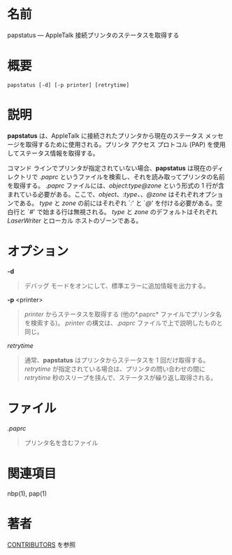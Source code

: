 # 名前

papstatus — AppleTalk 接続プリンタのステータスを取得する

# 概要

`papstatus [-d] [-p printer] [retrytime]`

# 説明

**papstatus** は、AppleTalk に接続されたプリンタから現在のステータス
メッセージを取得するために使用される。プリンタ アクセス プロトコル
(PAP) を使用してステータス情報を取得する。

コマンド ラインでプリンタが指定されていない場合、**papstatus** は現在のディレクトリで *.paprc*
というファイルを検索し、それを読み取ってプリンタの名前を取得する。 *.paprc* ファイルには、*object:type@zone* という形式の
1 行が含まれている必要がある。ここで、*object*、*:type、*、*@zone* はそれぞれオプションである。 *type* と *zone*
の前にはそれぞれ \`*:*' と \`*@*' を付ける必要がある。空白行と \`*\#*' で始まる行は無視される。 *type* と *zone*
のデフォルトはそれぞれ *LaserWriter* とローカル ホストのゾーンである。

# オプション

**-d**

> デバッグ モードをオンにして、標準エラーに追加情報を出力する。

**-p** <printer\>

> *printer* からステータスを取得する (他の*.paprc*
ファイルでプリンタ名を検索する)。 *printer* の構文は、*.paprc*
ファイルで上で説明したものと同じ。

*retrytime*

> 通常、**papstatus** はプリンタからステータスを 1 回だけ取得する。
*retrytime* が指定されている場合は、プリンタの問い合わせの間に
*retrytime* 秒のスリープを挟んで、ステータスが繰り返し取得される。

# ファイル

*.paprc*

> プリンタ名を含むファイル

# 関連項目

nbp(1), pap(1)

# 著者

[CONTRIBUTORS](https://netatalk.io/contributors) を参照
